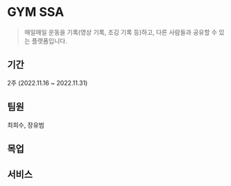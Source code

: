# GYM SSA

> 매일매일 운동을 기록(영상 기록, 조깅 기록 등)하고, 다른 사람들과 공유할 수 있는 플랫폼입니다.


## 기간
2주 (2022.11.16 ~ 2022.11.31)


## 팀원
최희수, 장유범


## 목업



## 서비스

